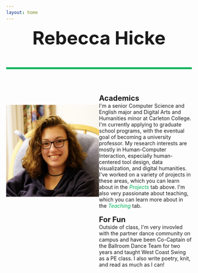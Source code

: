 ```yaml
---
layout: home
---
```


<div style="text-align: center; font-size: 50px; font-weight: bold;">Rebecca Hicke<br><hr style="height:5px;border-width:0;color:#00b359;background-color:#00b359"> </div>
<br>
<div>
<div style="width:50%;float:left;text-align: center;"><img src="assets/images/Hicke.jpeg" alt="Photo of Rebecca Hicke" width="275" height="250" style="margin-top:30px;"></div><div style="margin-left:50%; width:50%;"><span style="font-weight: bold; font-size: 20px;">Academics</span><br>I'm a senior Computer Science and English major and Digital Arts and Humanities minor at Carleton College. I'm currently applying to graduate school programs, with the eventual goal of becoming a university professor. My research interests are mostly in Human-Computer Interaction, especially human-centered tool design, data visualization, and digital humanities. I've worked on a variety of projects in these areas, which you can learn about in the <span style="font-style: italic; color:#00b359;">Projects</span> tab above. I'm also very passionate about teaching, which you can learn more about in the <span style="font-style: italic; color:#00b359;">Teaching</span> tab.<br><br><span style="font-weight: bold; font-size: 20px;">For Fun</span><br>Outside of class, I'm very invovled with the partner dance community on campus and have been Co-Captain of the Ballroom Dance Team for two years and taught West Coast Swing as a PE class. I also write poetry, knit, and read as much as I can!</div>
</div>
